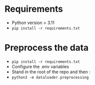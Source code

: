 # Requirements
- Python version > 3.11
- `pip install -r requirements.txt`

# Preprocess the data
- `pip install -r requirements.txt`
- Configure the .env variables
- Stand in the root of the repo and then :
- `python3 -m dataloader.preprocessing`